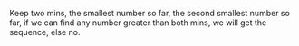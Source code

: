Keep two mins, the smallest number so far, the second smallest number so far, if we can find any number greater than both mins, we will get the sequence, else no.